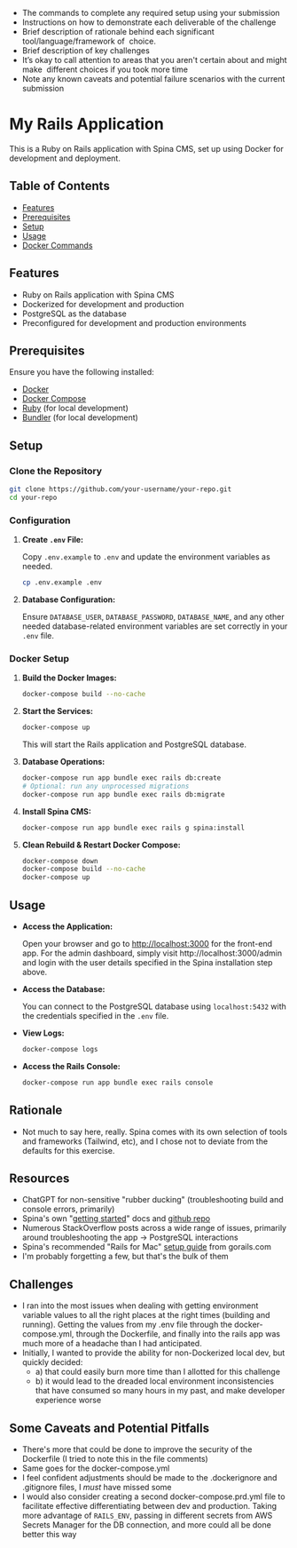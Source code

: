 - The commands to complete any required setup using your submission‬
- Instructions on how to demonstrate each deliverable of the challenge‬
- Brief description of rationale behind each significant tool/language/framework of‬
‭ choice.‬
- Brief description of key challenges
- It’s okay to call attention to areas that you aren't certain about and might make‬
‭ different choices if you took more time‬
- Note any known caveats and potential failure scenarios with the current‬
‭ submission‬

# My Rails Application

This is a Ruby on Rails application with Spina CMS, set up using Docker for development and deployment.

## Table of Contents

- [Features](#features)
- [Prerequisites](#prerequisites)
- [Setup](#setup)
- [Usage](#usage)
- [Docker Commands](#docker-commands)

## Features

- Ruby on Rails application with Spina CMS
- Dockerized for development and production
- PostgreSQL as the database
- Preconfigured for development and production environments

## Prerequisites

Ensure you have the following installed:

- [Docker](https://docs.docker.com/get-docker/)
- [Docker Compose](https://docs.docker.com/compose/install/)
- [Ruby](https://www.ruby-lang.org/en/documentation/installation/) (for local development)
- [Bundler](https://bundler.io/) (for local development)

## Setup

### Clone the Repository

```bash
git clone https://github.com/your-username/your-repo.git
cd your-repo
```

### Configuration

1. **Create `.env` File:**

   Copy `.env.example` to `.env` and update the environment variables as needed.

   ```bash
   cp .env.example .env
   ```

2. **Database Configuration:**

   Ensure `DATABASE_USER`, `DATABASE_PASSWORD`, `DATABASE_NAME`, and any other needed database-related environment variables are set correctly in your `.env` file.

### Docker Setup

1. **Build the Docker Images:**

   ```bash
   docker-compose build --no-cache
   ```

2. **Start the Services:**

   ```bash
   docker-compose up
   ```

   This will start the Rails application and PostgreSQL database.

3. **Database Operations:**

   ```bash
   docker-compose run app bundle exec rails db:create
   # Optional: run any unprocessed migrations
   docker-compose run app bundle exec rails db:migrate
   ```

4. **Install Spina CMS:**

   ```bash
   docker-compose run app bundle exec rails g spina:install
   ```

5. **Clean Rebuild & Restart Docker Compose:**

   ```bash
   docker-compose down
   docker-compose build --no-cache
   docker-compose up
   ```

## Usage

- **Access the Application:**

  Open your browser and go to [http://localhost:3000](http://localhost:3000) for the front-end app. For the admin dashboard, simply visit http://localhost:3000/admin and login with the user details specified in the Spina installation step above.

- **Access the Database:**

  You can connect to the PostgreSQL database using `localhost:5432` with the credentials specified in the `.env` file.

- **View Logs:**

  ```bash
  docker-compose logs
  ```

- **Access the Rails Console:**

  ```bash
  docker-compose run app bundle exec rails console
  ```

## Rationale
- Not much to say here, really. Spina comes with its own selection of tools and frameworks (Tailwind, etc), and I chose not to deviate from the defaults for this exercise.

## Resources
- ChatGPT for non-sensitive "rubber ducking" (troubleshooting build and console errors, primarily)
- Spina's own "[getting started](https://spinacms.com/guides/getting-started/how-to-get-started-with-spina-cms)" docs and [github repo](https://github.com/SpinaCMS/Spina)
- Numerous StackOverflow posts across a wide range of issues, primarily around troubleshooting the app -> PostgreSQL interactions
- Spina's recommended "Rails for Mac" [setup guide](https://gorails.com/setup/macos/14-sonoma) from gorails.com
- I'm probably forgetting a few, but that's the bulk of them

## Challenges
- I ran into the most issues when dealing with getting environment variable values to all the right places at the right times (building and running). Getting the values from my .env file through the docker-compose.yml, through the Dockerfile, and finally into the rails app was much more of a headache than I had anticipated.
- Initially, I wanted to provide the ability for non-Dockerized local dev, but quickly decided:
  - a) that could easily burn more time than I allotted for this challenge
  - b) it would lead to the dreaded local environment inconsistencies that have consumed so many hours in my past, and make developer experience worse

## Some Caveats and Potential Pitfalls
- There's more that could be done to improve the security of the Dockerfile (I tried to note this in the file comments)
- Same goes for the docker-compose.yml
- I feel confident adjustments should be made to the .dockerignore and .gitignore files, I _must_ have missed some
- I would also consider creating a second docker-compose.prd.yml file to facilitate effective differentiating between dev and production. Taking more advantage of `RAILS_ENV`, passing in different secrets from AWS Secrets Manager for the DB connection, and more could all be done better this way
